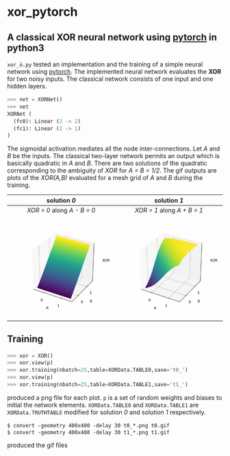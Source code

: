 # xor_pytorch

## A classical XOR neural network using [**pytorch**](https://pytorch.org) in **python3** 

``xor_ö.py`` tested an implementation and the training of
a simple neural network using [pytorch](http://pytorch.org).
The implemented neural network evaluates the **XOR** for two noisy inputs.
The classical network consists of one input and one hidden layers.

```python
>>> net = XORNet()
>>> net                                                                     
XORNet (                                                                    
  (fc0): Linear (2 -> 2)                                                    
  (fc1): Linear (2 -> 1)                                                    
)                                                                           
```

The sigmoidal activation mediates all the node inter-connections.
Let *A* and *B* be the inputs. The classical two-layer network permits
an output which is basically quadratic in *A* and *B*. There are two
solutions of the quadratic corresponding to the ambiguity of
*XOR* for *A = B = 1/2*. The gif outputs are plots of the *XOR(A,B)*
evaluated for a mesh grid of *A* and *B* during the training.

| solution *0* | solution *1* |
|:----:|:----:|
| *XOR = 0* along *A - B = 0* | *XOR = 1* along *A + B = 1* |
| ![soln0](https://github.com/VC-H/xor_pytorch/blob/master/t0.gif?raw=true)| ![soln1](https://github.com/VC-H/xor_pytorch/blob/master/t1.gif?raw=true) |

## Training

```python
>>> xor = XOR()
>>> xor.view(p)
>>> xor.training(nbatch=25,table=XORData.TABLE0,save='t0_')
>>> xor.view(p)
>>> xor.training(nbatch=25,table=XORData.TABLE1,save='t1_')
```
produced a png file for each plot. ``p`` is a set of random weights and
biases to initial the network elements. ``XORData.TABLE0`` and
``XORData.TABLE1`` are ``XORData.TRUTHTABLE`` modified for
solution *0* and solution *1* respectively.

```shell
$ convert -geometry 400x400 -delay 30 t0_*.png t0.gif
$ convert -geometry 400x400 -delay 30 t1_*.png t1.gif
```
produced the gif files
